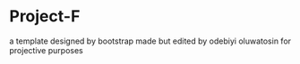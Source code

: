 # Project-F
a template designed by bootstrap made but edited by odebiyi oluwatosin for projective purposes

